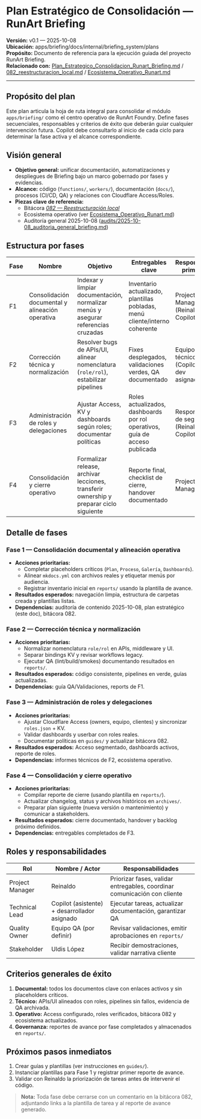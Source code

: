 # Plan Estratégico de Consolidación — RunArt Briefing
**Versión:** v0.1 — 2025-10-08  
**Ubicación:** apps/briefing/docs/internal/briefing_system/plans  
**Propósito:** Documento de referencia para la ejecución guiada del proyecto RunArt Briefing.  
**Relacionado con:** [Plan_Estrategico_Consolidacion_Runart_Briefing.md](./Plan_Estrategico_Consolidacion_Runart_Briefing.md) / [082_reestructuracion_local.md](../ci/082_reestructuracion_local.md) / [Ecosistema_Operativo_Runart.md](../archives/Ecosistema_Operativo_Runart.md)

---

## Propósito del plan
Este plan articula la hoja de ruta integral para consolidar el módulo `apps/briefing/` como el centro operativo de RunArt Foundry. Define fases secuenciales, responsables y criterios de éxito que deberán guiar cualquier intervención futura. Copilot debe consultarlo al inicio de cada ciclo para determinar la fase activa y el alcance correspondiente.

## Visión general
- **Objetivo general:** unificar documentación, automatizaciones y despliegues de Briefing bajo un marco gobernado por fases y evidencias.
- **Alcance:** código (`functions/`, `workers/`), documentación (`docs/`), procesos (CI/CD, QA) y relaciones con Cloudflare Access/Roles.
- **Piezas clave de referencia:**
  - Bitácora [_082 — Reestructuración local_](../ci/082_reestructuracion_local.md)
  - Ecosistema operativo (ver [Ecosistema_Operativo_Runart.md](../archives/Ecosistema_Operativo_Runart.md))
  - Auditoría general 2025-10-08 ([audits/2025-10-08_auditoria_general_briefing.md](../audits/2025-10-08_auditoria_general_briefing.md))

## Estructura por fases
| Fase | Nombre | Objetivo | Entregables clave | Responsable primario | Criterios de éxito |
| --- | --- | --- | --- | --- | --- |
| F1 | Consolidación documental y alineación operativa | Indexar y limpiar documentación, normalizar menús y asegurar referencias cruzadas | Inventario actualizado, plantillas pobladas, menú cliente/interno coherente | Project Manager (Reinaldo) + Copilot | Reducción de placeholders, navegación consistente y reporte de avance registrado |
| F2 | Corrección técnica y normalización | Resolver bugs de APIs/UI, alinear nomenclatura (`role/rol`), estabilizar pipelines | Fixes desplegados, validaciones verdes, QA documentado | Equipo técnico (Copilot + dev asignado) | Smokes en verde, informes de QA archivados y changelog actualizado |
| F3 | Administración de roles y delegaciones | Ajustar Access, KV y dashboards según roles; documentar políticas | Roles actualizados, dashboards por rol operativos, guía de acceso publicada | Responsable de seguridad (Reinaldo) + Copilot | `/api/whoami` y UI reflejan roles correctos; evidencias en reports/ |
| F4 | Consolidación y cierre operativo | Formalizar release, archivar lecciones, transferir ownership y preparar ciclo siguiente | Reporte final, checklist de cierre, handover documentado | Project Manager | Reporte final firmado, bitácora 082 actualizada, tasks cerradas |

## Detalle de fases
### Fase 1 — Consolidación documental y alineación operativa
- **Acciones prioritarias:**
  - Completar placeholders críticos (`Plan`, `Proceso`, `Galería`, `Dashboards`).
  - Alinear `mkdocs.yml` con archivos reales y etiquetar menús por audiencia.
  - Registrar inventario inicial en `reports/` usando la plantilla de avance.
- **Resultados esperados:** navegación limpia, estructura de carpetas creada y plantillas listas.
- **Dependencias:** auditoría de contenido 2025-10-08, plan estratégico (este doc), bitácora 082.

### Fase 2 — Corrección técnica y normalización
- **Acciones prioritarias:**
  - Normalizar nomenclatura `role/rol` en APIs, middleware y UI.
  - Separar bindings KV y revisar workflows legacy.
  - Ejecutar QA (lint/build/smokes) documentando resultados en `reports/`.
- **Resultados esperados:** código consistente, pipelines en verde, guías actualizadas.
- **Dependencias:** guía QA/Validaciones, reports de F1.

### Fase 3 — Administración de roles y delegaciones
- **Acciones prioritarias:**
  - Ajustar Cloudflare Access (owners, equipo, clientes) y sincronizar `roles.json` + KV.
  - Validar dashboards y userbar con roles reales.
  - Documentar políticas en `guides/` y actualizar bitácora 082.
- **Resultados esperados:** Acceso segmentado, dashboards activos, reporte de roles.
- **Dependencias:** informes técnicos de F2, ecosistema operativo.

### Fase 4 — Consolidación y cierre operativo
- **Acciones prioritarias:**
  - Compilar reporte de cierre (usando plantilla en `reports/`).
  - Actualizar changelog, status y archivos históricos en `archives/`.
  - Preparar plan siguiente (nueva versión o mantenimiento) y comunicar a stakeholders.
- **Resultados esperados:** cierre documentado, handover y backlog próximo definidos.
- **Dependencias:** entregables completados de F3.

## Roles y responsabilidades
| Rol | Nombre / Actor | Responsabilidades |
| --- | --- | --- |
| Project Manager | Reinaldo | Priorizar fases, validar entregables, coordinar comunicación con cliente |
| Technical Lead | Copilot (asistente) + desarrollador asignado | Ejecutar tareas, actualizar documentación, garantizar QA |
| Quality Owner | Equipo QA (por definir) | Revisar validaciones, emitir aprobaciones en `reports/` |
| Stakeholder | Uldis López | Recibir demostraciones, validar narrativa cliente |

## Criterios generales de éxito
1. **Documental:** todos los documentos clave con enlaces activos y sin placeholders críticos.
2. **Técnico:** APIs/UI alineados con roles, pipelines sin fallos, evidencia de QA archivada.
3. **Operativo:** Access configurado, roles verificados, bitácora 082 y ecosistema actualizados.
4. **Governanza:** reportes de avance por fase completados y almacenados en `reports/`.

## Próximos pasos inmediatos
1. Crear guías y plantillas (ver instrucciones en `guides/`).
2. Instanciar plantillas para Fase 1 y registrar primer reporte de avance.
3. Validar con Reinaldo la priorización de tareas antes de intervenir el código.

> **Nota:** Toda fase debe cerrarse con un comentario en la bitácora 082, adjuntando links a la plantilla de tarea y al reporte de avance generado.
